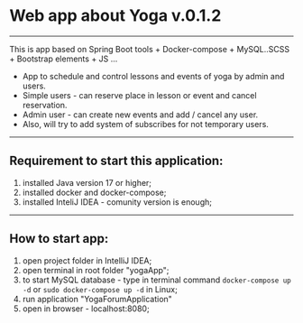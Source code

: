 # Web app about Yoga v.0.1.2
---
This is app based on Spring Boot tools + Docker-compose + MySQL..SCSS + Bootstrap elements + JS ...

- App to schedule and control lessons and events of yoga by admin and users.
- Simple users - can reserve place in lesson or event and cancel reservation.
- Admin user - can create new events and add / cancel any user. 
- Also, will try to add system of subscribes for not temporary users. 

---
## Requirement to start this application:
1. installed Java version 17 or higher;
2. installed docker and docker-compose;
3. installed InteliJ IDEA - comunity version is enough;

___

## How to start app: 

1. open project folder in IntelliJ IDEA;
2. open terminal in root folder "yogaApp";
3. to start MySQL database - type in terminal command  `docker-compose up -d` or `sudo docker-compose up -d` in Linux;
4. run application "YogaForumApplication"
5. open in browser - localhost:8080;
